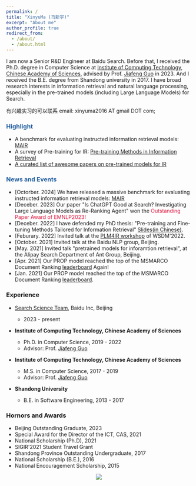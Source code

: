 ```yaml
---
permalink: /
title: "XinyuMa (马新宇)"
excerpt: "About me"
author_profile: true
redirect_from: 
  - /about/
  - /about.html
---
```


I am now a Senior R&D Engineer at Baidu Search. Before that, I received the Ph.D. degree in Computer Science at [Institute of Computing Technology](http://www.ict.ac.cn/), [Chinese Academy of Sciences](https://www.ucas.ac.cn/), advised by Prof. [Jiafeng Guo](http://www.bigdatalab.ac.cn/~gjf/) in 2023. 
And I received the B.E. degree from Shandong university in 2017.
I have broad research interests in information retrieval and natural language processing, especially in the pre-trained models (including Large Language Models) for Search. 


<!-- My research is focused on the core problem in information retrieval (IR), i.e., **Ranking**.
Specifically, my current research interests are in leveraging pre-trained language models into IR, such as Pre-training for IR and Dense Retrieval. Here is my [CV](/files/XinyuMa_CV_en.pdf). -->
<!-- including but not limited to **understanding the relevance in IR**, **pre-training for IR** and **dense retrieval**. -->

<p>有兴趣实习的可以联系 email: xinyuma2016 AT gmail DOT com;</p>


### <span style="color:#2561a0">Highlight</span>
- A benchmark for evaluating instructed information retrieval models: [MAIR](https://github.com/sunnweiwei/Mair)
- A survey of Pre-training for IR: [Pre-training Methods in Information Retrieval](https://arxiv.org/abs/2111.13853)
- [A curated list of awesome papers on pre-trained models for IR](https://github.com/Albert-Ma/awesome-pretrained-models-for-information-retrieval)

### <span style="color:#2561a0">News and Events</span>
- [Octorber. 2024] We have released a massive benchmark for evaluating instructed information retrieval models: [MAIR](https://github.com/sunnweiwei/Mair)
- [Deceber. 2023] Our paper "Is ChatGPT Good at Search? Investigating Large Language Models as Re-Ranking Agent" won the <span style="color:#DC143C"> Outstanding Paper Award of EMNLP2023!</span> 
- [Deceber. 2022] I have defended my PhD thesis: "Pre-training and Fine-tuning Methods Tailored for Information Retrieval" [Slides(in Chinese)](/files/PhD-thesis-slides.pdf).
- [Feburary. 2022] Invited talk at the [PLM4IR workshop](https://plm4ir.github.io/) of WSDM'2022.
- [October. 2021] Invited talk at the Baidu NLP group, Beijing.
- [May. 2021] Invited talk "pretrained models for inforamtion retrieval", at the Alipay Search Department of Ant Group, Beijing.
- [Apr. 2021] Our PROP model reached the top of the MSMARCO Document Ranking [leaderboard](https://microsoft.github.io/MSMARCO-Document-Ranking-Submissions/leaderboard/) Again!
- [Jan. 2021] Our PROP model reached the top of the MSMARCO Document Ranking [leaderboard](https://microsoft.github.io/MSMARCO-Document-Ranking-Submissions/leaderboard/).


### Experience

- [Search Science Team](https://searchscience.baidu.com/), Baidu Inc, Beijing
  - 2023 - present

- **Institute of Computing Technology, Chinese Academy of Sciences**
  - Ph.D. in Computer Science, 2019 - 2022
  - Advisor: Prof. [Jiafeng Guo](http://www.bigdatalab.ac.cn/~gjf/)

- **Institute of Computing Technology, Chinese Academy of Sciences**
  - M.S. in Computer Science, 2017 - 2019
  - Advisor: Prof. [Jiafeng Guo](http://www.bigdatalab.ac.cn/~gjf/)

- **Shandong University**
  - B.E. in Software Engineering, 2013 - 2017


### Hornors and Awards
- Beijing Outstanding Graduate, 2023
- Special Award for the Director of the ICT, CAS, 2021
- National Scholarship (Ph.D), 2021
- SIGIR'2021 Student Travel Grant
- Shandong Province Outstanding Undergraduate, 2017
- National Scholarship (B.E.), 2016
- National Encouragement Scholarship, 2015

<style>
.container{
  width: 100%;
  text-align: center;
}
</style>

<div class="container">
<a href="https://clustrmaps.com/site/1bgml"  title="Visit tracker"><img src="//www.clustrmaps.com/map_v2.png?d=r0gj_yNCkHu7W5I1vq_HTWYwWE3DmW0acJFPjXZ1sZ4&cl=ffffff" /></a>
</div>
